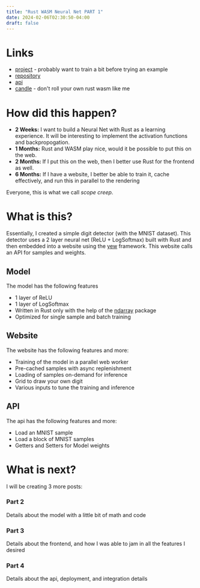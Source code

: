 ```yaml
---
title: "Rust WASM Neural Net PART 1"
date: 2024-02-06T02:30:50-04:00
draft: false
---
```



# Links
- [project](https://digits.sachiniyer.com) - probably want to train a bit before trying an example
- [repository](https://github.com/sachiniyer/mnist-wasm)
- [api](https://digits-api.sachiniyer.com)
- [candle](https://github.com/huggingface/candle) - don't roll your own rust wasm like me

# How did this happen?

- **2 Weeks:** I want to build a Neural Net with Rust as a learning experience. It will be interesting to implement the activation functions and backpropogation.
- **1 Months:** Rust and WASM play nice, would it be possible to put this on the web.
- **2 Months:** If I put this on the web, then I better use Rust for the frontend as well.
- **6 Months:** If I have a website, I better be able to train it, cache effectively, and run this in parallel to the rendering

Everyone, this is what we call _scope creep_.

# What is this?

Essentially, I created a simple digit detector (with the MNIST dataset). This detector uses a 2 layer neural net (ReLU + LogSoftmax) built with Rust and then embedded into a website using the [yew](https://yew.rs/) framework. This website calls an API for samples and weights.

## Model
The model has the following features
- 1 layer of ReLU
- 1 layer of LogSoftmax
- Written in Rust only with the help of the [ndarray](https://docs.rs/ndarray/latest/ndarray/) package
- Optimized for single sample and batch training

## Website
The website has the following features and more:
- Training of the model in a parallel web worker
- Pre-cached samples with async replenishment
- Loading of samples on-demand for inference
- Grid to draw your own digit
- Various inputs to tune the training and inference

## API
The api has the following features and more:
- Load an MNIST sample
- Load a block of MNIST samples
- Getters and Setters for Model weights


# What is next?

I will be creating 3 more posts:

### Part 2

Details about the model with a little bit of math and code

### Part 3

Details about the frontend, and how I was able to jam in all the features I desired

### Part 4
Details about the api, deployment, and integration details

